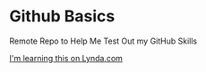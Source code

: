 # Github Basics

Remote Repo to Help Me Test Out my GitHub Skills

[I'm learning this on Lynda.com](http://lynda.com)
